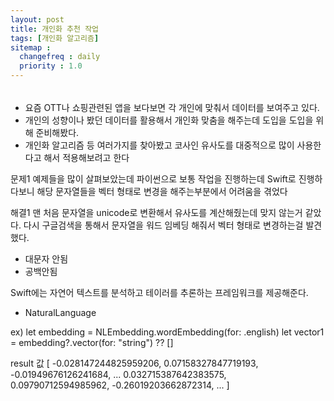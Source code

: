 ```yaml
---
layout: post
title: 개인화 추천 작업
tags: [개인화 알고리즘]
sitemap :
  changefreq : daily
  priority : 1.0
---
```


###### 
- 요즘 OTT나 쇼핑관련된 앱을 보다보면 각 개인에 맞춰서 데이터를 보여주고 있다.
- 개인의 성향이나 봤던 데이터를 활용해서 개인화 맞춤을 해주는데 도입을 도입을 위해 준비해봤다.
- 개인화 알고리즘 등 여러가지를 찾아봤고 코사인 유사도를 대중적으로 많이 사용한다고 해서 적용해보려고 한다

문제1
예제들을 많이 살펴보았는데 파이썬으로 보통 작업을 진행하는데 Swift로 진행하다보니
해당 문자열들을 벡터 형태로 변경을 해주는부분에서 어려움을 겪었다

해결1
맨 처음 문자열을 unicode로 변환해서 유사도를 계산해줬는데 맞지 않는거 같았다.
다시 구글검색을 통해서 문자열을 워드 임베딩 해줘서 벡터 형태로 변경하는걸 발견했다.
- 대문자 안됨
- 공백안됨

Swift에는 자연어 텍스트를 분석하고 테이러를 추론하는 프레임워크를 제공해준다.
- NaturalLanguage

ex)
let embedding = NLEmbedding.wordEmbedding(for: .english)
let vector1 = embedding?.vector(for: "string") ?? []

result 값
[ -0.028147244825959206,
    0.07158327847719193,
    -0.01949676126241684,
  ...
    0.032715387642383575,
    0.09790712594985962,
    -0.26019203662872314,
    ...
]


